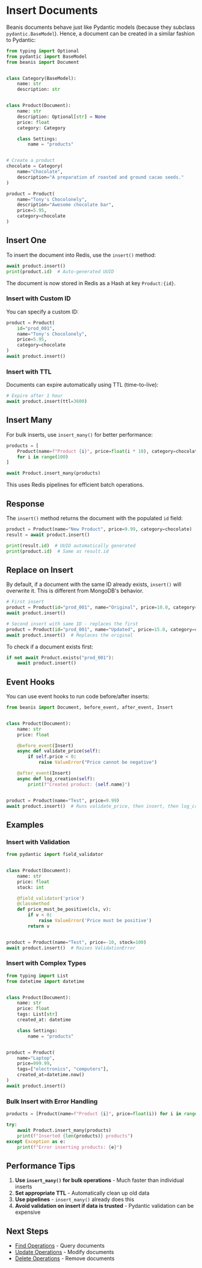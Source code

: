 # Insert Documents

Beanis documents behave just like Pydantic models (because they subclass `pydantic.BaseModel`). Hence, a document can be created in a similar fashion to Pydantic:

```python
from typing import Optional
from pydantic import BaseModel
from beanis import Document


class Category(BaseModel):
    name: str
    description: str


class Product(Document):
    name: str
    description: Optional[str] = None
    price: float
    category: Category

    class Settings:
        name = "products"


# Create a product
chocolate = Category(
    name="Chocolate",
    description="A preparation of roasted and ground cacao seeds."
)

product = Product(
    name="Tony's Chocolonely",
    description="Awesome chocolate bar",
    price=5.95,
    category=chocolate
)
```

## Insert One

To insert the document into Redis, use the `insert()` method:

```python
await product.insert()
print(product.id)  # Auto-generated UUID
```

The document is now stored in Redis as a Hash at key `Product:{id}`.

### Insert with Custom ID

You can specify a custom ID:

```python
product = Product(
    id="prod_001",
    name="Tony's Chocolonely",
    price=5.95,
    category=chocolate
)
await product.insert()
```

### Insert with TTL

Documents can expire automatically using TTL (time-to-live):

```python
# Expire after 1 hour
await product.insert(ttl=3600)
```

## Insert Many

For bulk inserts, use `insert_many()` for better performance:

```python
products = [
    Product(name=f"Product {i}", price=float(i * 10), category=chocolate)
    for i in range(100)
]

await Product.insert_many(products)
```

This uses Redis pipelines for efficient batch operations.

## Response

The `insert()` method returns the document with the populated `id` field:

```python
product = Product(name="New Product", price=9.99, category=chocolate)
result = await product.insert()

print(result.id)  # UUID automatically generated
print(product.id)  # Same as result.id
```

## Replace on Insert

By default, if a document with the same ID already exists, `insert()` will overwrite it. This is different from MongoDB's behavior.

```python
# First insert
product = Product(id="prod_001", name="Original", price=10.0, category=chocolate)
await product.insert()

# Second insert with same ID - replaces the first
product = Product(id="prod_001", name="Updated", price=15.0, category=chocolate)
await product.insert()  # Replaces the original
```

To check if a document exists first:

```python
if not await Product.exists("prod_001"):
    await product.insert()
```

## Event Hooks

You can use event hooks to run code before/after inserts:

```python
from beanis import Document, before_event, after_event, Insert


class Product(Document):
    name: str
    price: float

    @before_event(Insert)
    async def validate_price(self):
        if self.price < 0:
            raise ValueError("Price cannot be negative")

    @after_event(Insert)
    async def log_creation(self):
        print(f"Created product: {self.name}")


product = Product(name="Test", price=9.99)
await product.insert()  # Runs validate_price, then insert, then log_creation
```

## Examples

### Insert with Validation

```python
from pydantic import field_validator


class Product(Document):
    name: str
    price: float
    stock: int

    @field_validator('price')
    @classmethod
    def price_must_be_positive(cls, v):
        if v < 0:
            raise ValueError('Price must be positive')
        return v


product = Product(name="Test", price=-10, stock=100)
await product.insert()  # Raises ValidationError
```

### Insert with Complex Types

```python
from typing import List
from datetime import datetime


class Product(Document):
    name: str
    price: float
    tags: List[str]
    created_at: datetime

    class Settings:
        name = "products"


product = Product(
    name="Laptop",
    price=999.99,
    tags=["electronics", "computers"],
    created_at=datetime.now()
)
await product.insert()
```

### Bulk Insert with Error Handling

```python
products = [Product(name=f"Product {i}", price=float(i)) for i in range(100)]

try:
    await Product.insert_many(products)
    print(f"Inserted {len(products)} products")
except Exception as e:
    print(f"Error inserting products: {e}")
```

## Performance Tips

1. **Use `insert_many()` for bulk operations** - Much faster than individual inserts
2. **Set appropriate TTL** - Automatically clean up old data
3. **Use pipelines** - `insert_many()` already does this
4. **Avoid validation on insert if data is trusted** - Pydantic validation can be expensive

## Next Steps

- [Find Operations](find.md) - Query documents
- [Update Operations](update.md) - Modify documents
- [Delete Operations](delete.md) - Remove documents
